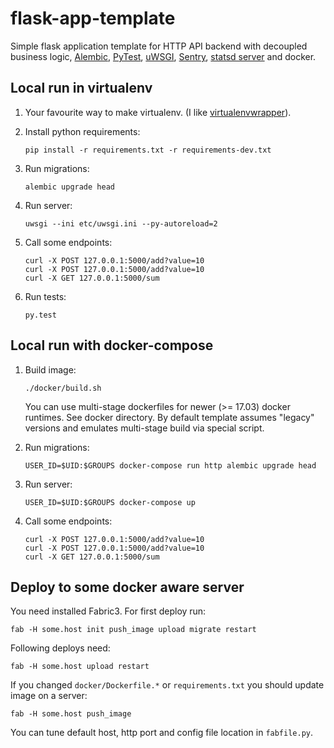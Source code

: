 # flask-app-template

Simple flask application template for HTTP API backend with decoupled business logic,
[Alembic](http://alembic.zzzcomputing.com/en/latest/),
[PyTest](https://docs.pytest.org/en/latest/),
[uWSGI](https://uwsgi-docs.readthedocs.io/en/latest/),
[Sentry](https://sentry.io/),
[statsd server](https://github.com/baverman/statsdly/) and docker.


## Local run in virtualenv

1. Your favourite way to make virtualenv. (I like
   [virtualenvwrapper](https://virtualenvwrapper.readthedocs.io/en/latest/)).

1. Install python requirements:

       pip install -r requirements.txt -r requirements-dev.txt

1. Run migrations:

       alembic upgrade head

1. Run server:

       uwsgi --ini etc/uwsgi.ini --py-autoreload=2

1. Call some endpoints:

       curl -X POST 127.0.0.1:5000/add?value=10
       curl -X POST 127.0.0.1:5000/add?value=10
       curl -X GET 127.0.0.1:5000/sum

1. Run tests:

       py.test


## Local run with docker-compose

1. Build image:

       ./docker/build.sh

   You can use multi-stage dockerfiles for newer (>= 17.03) docker runtimes. See docker directory.
   By default template assumes "legacy" versions and emulates multi-stage build via special
   script.

1. Run migrations:

       USER_ID=$UID:$GROUPS docker-compose run http alembic upgrade head

1. Run server:

       USER_ID=$UID:$GROUPS docker-compose up

1. Call some endpoints:

       curl -X POST 127.0.0.1:5000/add?value=10
       curl -X POST 127.0.0.1:5000/add?value=10
       curl -X GET 127.0.0.1:5000/sum


## Deploy to some docker aware server

You need installed Fabric3. For first deploy run:

    fab -H some.host init push_image upload migrate restart

Following deploys need:

    fab -H some.host upload restart

If you changed `docker/Dockerfile.*` or `requirements.txt` you should update
image on a server:

    fab -H some.host push_image

You can tune default host, http port and config file location in `fabfile.py`.
